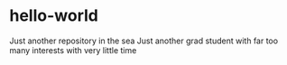 # hello-world
Just another repository in the sea
Just another grad student with far too many interests with very little time
